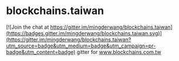 # blockchains.taiwan

[![Join the chat at https://gitter.im/mingderwang/blockchains.taiwan](https://badges.gitter.im/mingderwang/blockchains.taiwan.svg)](https://gitter.im/mingderwang/blockchains.taiwan?utm_source=badge&utm_medium=badge&utm_campaign=pr-badge&utm_content=badge)
gitter for www.blockchains.com.tw
